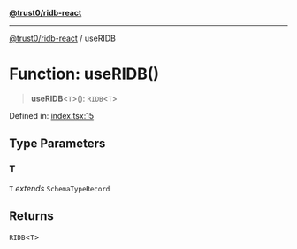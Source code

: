 [**@trust0/ridb-react**](../README.md)

***

[@trust0/ridb-react](../README.md) / useRIDB

# Function: useRIDB()

> **useRIDB**\<`T`\>(): `RIDB`\<`T`\>

Defined in: [index.tsx:15](https://github.com/trust0-project/RIDB/blob/4815311545e43c9df945cbfb5e22c6947392dfb7/packages/ridb-react/src/index.tsx#L15)

## Type Parameters

### T

`T` *extends* `SchemaTypeRecord`

## Returns

`RIDB`\<`T`\>
